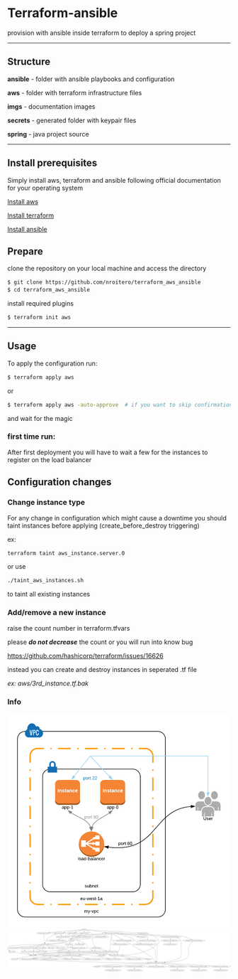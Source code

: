 # Terraform-ansible

provision with ansible inside terraform to deploy a spring project

---
## Structure

**ansible** - folder with ansible playbooks and configuration

**aws** - folder with terraform infrastructure files

**imgs** - documentation images

**secrets** - generated folder with keypair files

**spring** - java project source

---
## Install prerequisites

Simply install aws, terraform and ansible following official documentation for your operating system

[Install aws](https://docs.aws.amazon.com/cli/latest/userguide/installing.html)

[Install terraform](https://www.terraform.io/downloads.html)

[Install ansible](http://docs.ansible.com/ansible/latest/installation_guide/intro_installation.html)


## Prepare 

clone the repository on your local machine and access the directory
```bash
$ git clone https://github.com/nroitero/terraform_aws_ansible
$ cd terraform_aws_ansible
```
install required plugins
```bash
$ terraform init aws
```




---
## Usage

To apply the configuration run:

```bash
$ terraform apply aws  
```
or
```bash
$ terraform apply aws -auto-approve  # if you want to skip confirmation
```
and wait for the magic

### first time run:

After first deployment you will have to wait a few for the instances to register on the load balancer 


## Configuration changes

### Change instance type
 For any change in configuration which might cause a downtime
 you should taint instances  before applying (create_before_destroy triggering)

 ex:
 ```bash
terraform taint aws_instance.server.0 
 ```
or use 
```bash
./taint_aws_instances.sh 
```
to taint all existing instances


### Add/remove a new instance

raise the count number in terraform.tfvars

please ***do not decrease*** the count or you will run into know bug 
 
https://github.com/hashicorp/terraform/issues/16626

instead you can create and destroy instances in seperated .tf file 

*ex: aws/3rd_instance.tf.bak*

### Info
![aws diagram](imgs/diagram.png )
![infrastructure graph](imgs/infrastructure_graph.png )
